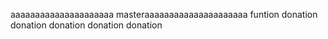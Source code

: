 aaaaaaaaaaaaaaaaaaaaa
masteraaaaaaaaaaaaaaaaaaaaa
funtion
donation
donation
donation
donation
donation